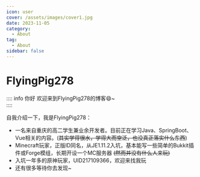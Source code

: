 ```yaml
---
icon: user
cover: /assets/images/cover1.jpg
date: 2023-11-05
category:
  - About
tag:
  - About
sidebar: false
---
```


# FlyingPig278
:::: info 你好
欢迎来到FlyingPig278的博客:smile:~  
::::
  
自我介绍一下，我是FlyingPig278：
- 一名来自重庆的高二学生兼业余开发者。目前正在学习Java、SpringBoot、Vue相关的内容。(~~其实学得很水，学得大而空泛，也没真正落实什么东西~~)  
- Minecraft玩家，正版ID同名，从JE1.11.2入坑，基本能写一些简单的Bukkit插件或Forge模组，长期开设一个MC服务器 ~~(然而并没有什么人来玩)~~
- 入坑一年多的原神玩家，UID217109366，欢迎来找我玩  
- 还有很多等待你去发现~
  

